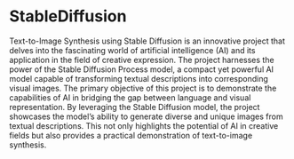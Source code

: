 # StableDiffusion


Text-to-Image Synthesis using Stable Diffusion is an innovative project that delves into the fascinating world of artificial intelligence (AI) and its application in the field of creative expression. The project harnesses the power of the Stable Diffusion Process model, a compact yet powerful AI model capable of transforming textual descriptions into corresponding visual images. The primary objective of this project is to demonstrate the capabilities of AI in bridging the gap between language and visual representation. By leveraging the Stable Diffusion model, the project showcases the model’s ability to generate 
diverse and unique images from textual descriptions. This not only highlights the potential of AI in creative fields but also provides a practical demonstration of text-to-image synthesis.
